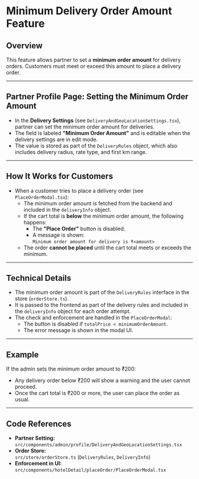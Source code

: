 # Minimum Delivery Order Amount Feature

## Overview

This feature allows partner to set a **minimum order amount** for delivery orders. Customers must meet or exceed this amount to place a delivery order.

---

## Partner Profile Page: Setting the Minimum Order Amount

- In the **Delivery Settings** (see `DeliveryAndGeoLocationSettings.tsx`), partner can set the minimum order amount for deliveries.
- The field is labeled **"Minimum Order Amount"** and is editable when the delivery settings are in edit mode.
- The value is stored as part of the `DeliveryRules` object, which also includes delivery radius, rate type, and first km range.

---

## How It Works for Customers

- When a customer tries to place a delivery order (see `PlaceOrderModal.tsx`):
  - The minimum order amount is fetched from the backend and included in the `deliveryInfo` object.
  - If the cart total is **below** the minimum order amount, the following happens:
    - The **"Place Order"** button is disabled.
    - A message is shown:  
      `Minimum order amount for delivery is ₹<amount>`
  - The order **cannot be placed** until the cart total meets or exceeds the minimum.

---

## Technical Details

- The minimum order amount is part of the `DeliveryRules` interface in the store (`orderStore.ts`).
- It is passed to the frontend as part of the delivery rules and included in the `deliveryInfo` object for each order attempt.
- The check and enforcement are handled in the `PlaceOrderModal`:
  - The button is disabled if `totalPrice < minimumOrderAmount`.
  - The error message is shown in the modal UI.

---

## Example

If the admin sets the minimum order amount to ₹200:
- Any delivery order below ₹200 will show a warning and the user cannot proceed.
- Once the cart total is ₹200 or more, the user can place the order as usual.

---

## Code References

- **Partner Setting:**  
  `src/components/admin/profile/DeliveryAndGeoLocationSettings.tsx`
- **Order Store:**  
  `src/store/orderStore.ts` (`DeliveryRules`, `DeliveryInfo`)
- **Enforcement in UI:**  
  `src/components/hotelDetail/placeOrder/PlaceOrderModal.tsx`

